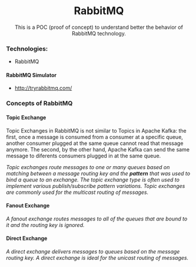 <h1 align="center">RabbitMQ</h1>
<p align="center">This is a POC (proof of concept) to understand better the behavior of RabbitMQ technology.</p>


### Technologies:
* RabbitMQ

#### RabbitMQ Simulator
* http://tryrabbitmq.com/

### Concepts of RabbitMQ

#### Topic Exchange

Topic Exchanges in RabbitMQ is not similar to Topics in Apache Kafka: the first, once a message is consumed from a consumer at a specific queue, another consumer plugged at the same queue cannot read that message anymore. The second, by the other hand, Apache Kafka can send the same message to diferents consumers plugged in at the same queue.

_Topic exchanges route messages to one or many queues based on matching between a message routing key and the **pattern** that was used to bind a queue to an exchange. The topic exchange type is often used to implement various publish/subscribe pattern variations. Topic exchanges are commonly used for the multicast routing of messages._

#### Fanout Exchange
_A fanout exchange routes messages to all of the queues that are bound to it and the routing key is ignored._

#### Direct Exchange
_A direct exchange delivers messages to queues based on the message routing key. A direct exchange is ideal for the unicast routing of messages._
